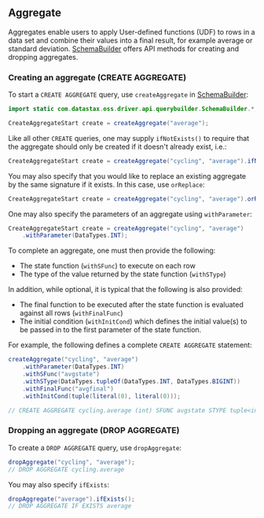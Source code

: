 <!--
Licensed to the Apache Software Foundation (ASF) under one
or more contributor license agreements.  See the NOTICE file
distributed with this work for additional information
regarding copyright ownership.  The ASF licenses this file
to you under the Apache License, Version 2.0 (the
"License"); you may not use this file except in compliance
with the License.  You may obtain a copy of the License at

  http://www.apache.org/licenses/LICENSE-2.0

Unless required by applicable law or agreed to in writing,
software distributed under the License is distributed on an
"AS IS" BASIS, WITHOUT WARRANTIES OR CONDITIONS OF ANY
KIND, either express or implied.  See the License for the
specific language governing permissions and limitations
under the License.
-->

## Aggregate

Aggregates enable users to apply User-defined functions (UDF) to rows in a data set and combine
their values into a final result, for example average or standard deviation.  [SchemaBuilder]
offers API methods for creating and dropping aggregates.

### Creating an aggregate (CREATE AGGREGATE)

To start a `CREATE AGGREGATE` query, use `createAggregate` in [SchemaBuilder]:

```java
import static com.datastax.oss.driver.api.querybuilder.SchemaBuilder.*;

CreateAggregateStart create = createAggregate("average");
```

Like all other `CREATE` queries, one may supply `ifNotExists()` to require that the aggregate should
only be created if it doesn't already exist, i.e.:

```java
CreateAggregateStart create = createAggregate("cycling", "average").ifNotExists();
```

You may also specify that you would like to replace an existing aggregate by the same signature if
it exists.  In this case, use `orReplace`:

```java
CreateAggregateStart create = createAggregate("cycling", "average").orReplace();
```

One may also specify the parameters of an aggregate using `withParameter`:

```java
CreateAggregateStart create = createAggregate("cycling", "average")
    .withParameter(DataTypes.INT);
```

To complete an aggregate, one must then provide the following:

* The state function (`withSFunc`) to execute on each row
* The type of the value returned by the state function (`withSType`)

In addition, while optional, it is typical that the following is also provided:

* The final function to be executed after the state function is evaluated against all rows
  (`withFinalFunc`)
* The initial condition (`withInitCond`) which defines the initial value(s) to be passed in to the
  first parameter of the state function.

For example, the following defines a complete `CREATE AGGREGATE` statement:

```java
createAggregate("cycling", "average")
    .withParameter(DataTypes.INT)
    .withSFunc("avgstate")
    .withSType(DataTypes.tupleOf(DataTypes.INT, DataTypes.BIGINT))
    .withFinalFunc("avgfinal")
    .withInitCond(tuple(literal(0), literal(0)));

// CREATE AGGREGATE cycling.average (int) SFUNC avgstate STYPE tuple<int, bigint> FINALFUNC avgfinal INITCOND (0,0)
```

### Dropping an aggregate (DROP AGGREGATE)

To create a `DROP AGGREGATE` query, use `dropAggregate`:

```java
dropAggregate("cycling", "average");
// DROP AGGREGATE cycling.average
```

You may also specify `ifExists`:

```java
dropAggregate("average").ifExists();
// DROP AGGREGATE IF EXISTS average
```

[SchemaBuilder]: https://docs.datastax.com/en/drivers/java/4.12/com/datastax/oss/driver/api/querybuilder/SchemaBuilder.html
